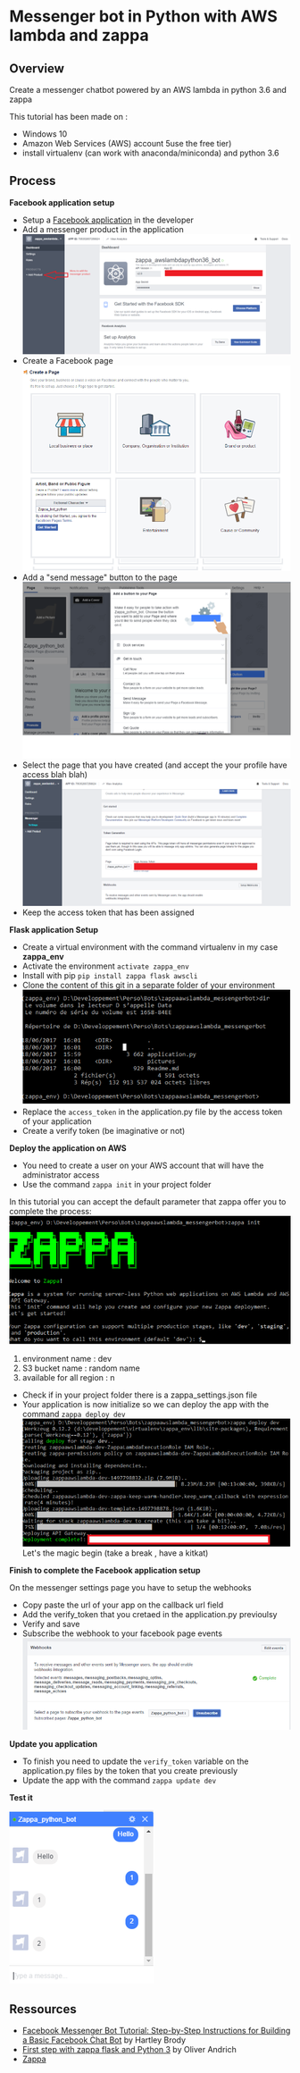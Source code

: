 # Messenger bot in Python with AWS lambda and zappa

## Overview

Create a messenger chatbot powered by an AWS lambda in python 3.6 and zappa

This tutorial has been made on :
- Windows 10
- Amazon Web Services (AWS) account 5use the free tier)
- install virtualenv (can work with anaconda/miniconda) and python 3.6

## Process
**Facebook application setup**
- Setup a [Facebook application](https://developers.facebook.com) in the developer
- Add a messenger product in the application
![Image](pictures\setup_app.png)
- Create a Facebook page
![Image](pictures\create_facebook_page.png)
- Add a "send message" button to the page
![Image](pictures\addmessagebutton.png)
- Select the page that you have created (and accept the your profile have access blah blah)
![Image](pictures\settings_messenger_product.png)
- Keep the access token that has been assigned

**Flask application Setup**
- Create a virtual environment with the command virtualenv in my case **zappa_env**
- Activate the environment `activate zappa_env`
- Install with pip `pip install zappa flask awscli`
- Clone the content of this git in a separate folder of your environment
![Image](pictures\environnment.png)
- Replace the `access_token` in the application.py file by the access token of your application
- Create a verify token (be imaginative or not)

**Deploy the application on AWS**
- You need to create a user on your AWS account that will have the administrator access
- Use the command `zappa init` in your project folder

In this tutorial you can accept the default parameter that zappa offer you to complete the process:
![Image](pictures\zappa_init.png)
  1. environment name : dev
  2. S3 bucket name : random name
  3. available for all region : n

- Check if in your project folder there is a zappa_settings.json file
- Your application is now initialize so we can deploy the app with the command `zappa deploy dev`
![Image](pictures\zappa_deploy_dev.png)
Let's the magic begin (take a break , have a kitkat)

**Finish to complete the Facebook application setup**

On the messenger settings page you have to setup the webhooks
- Copy paste the url of your app on the callback url field
- Add the verify_token that you cretaed in the application.py previoulsy
- Verify and save
- Subscribe the webhook to your facebook page events
![Image](pictures\subscribe_webhook.png)

**Update you application**

- To finish you need to update the `verify_token` variable on the application.py files by the token that you create previously
- Update the app with the command
`zappa update dev`

**Test it**

![Image](pictures\test_bot.png)


## Ressources
- [Facebook Messenger Bot Tutorial: Step-by-Step Instructions for Building a Basic Facebook Chat Bot](https://blog.hartleybrody.com/fb-messenger-bot/) by Hartley Brody
- [First step with zappa flask and Python 3](https://andrich.blog/2017/02/12/first-steps-with-aws-lambda-zappa-flask-and-python/) by Oliver Andrich
- [Zappa](https://www.zappa.io/)
